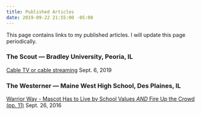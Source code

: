 ```yaml
---
title: Published Articles
date: 2019-09-22 21:55:00 -05:00
---
```


This page contains links to my published articles. I will update this page periodically.

### The Scout — Bradley University, Peoria, IL

[Cable TV or cable streaming](https://www.bradleyscout.com/voice/cable-tv-or-cable-streaming/) Sept. 6, 2019

### The Westerner — Maine West High School, Des Plaines, IL

[Warrior Way - Mascot Has to Live by School Values ](https://www.yumpu.com/en/document/fullscreen/56915638/september-2016)*[AND](https://www.yumpu.com/en/document/fullscreen/56915638/september-2016)*[ Fire Up the Crowd (pp. 11)](https://www.yumpu.com/en/document/fullscreen/56915638/september-2016) Sept. 26, 2016